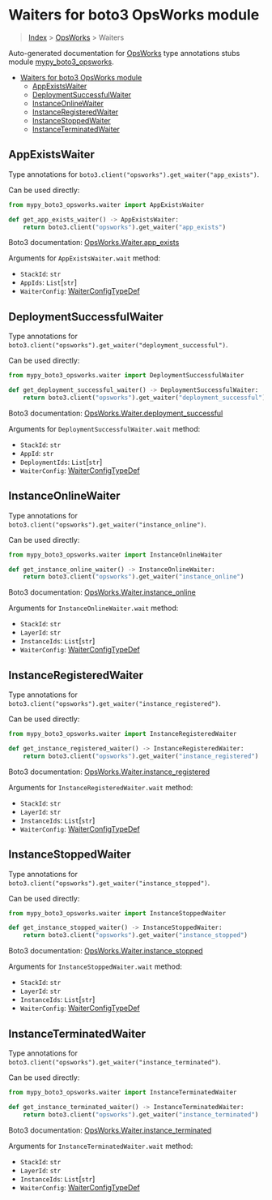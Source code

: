# Waiters for boto3 OpsWorks module

> [Index](..) > [OpsWorks](.) > Waiters

Auto-generated documentation for
[OpsWorks](https://boto3.amazonaws.com/v1/documentation/api/1.17.72/reference/services/opsworks.html#OpsWorks)
type annotations stubs module
[mypy_boto3_opsworks](https://pypi.org/project/mypy-boto3-opsworks/).

- [Waiters for boto3 OpsWorks module](#waiters-for-boto3-opsworks-module)
  - [AppExistsWaiter](#appexistswaiter)
  - [DeploymentSuccessfulWaiter](#deploymentsuccessfulwaiter)
  - [InstanceOnlineWaiter](#instanceonlinewaiter)
  - [InstanceRegisteredWaiter](#instanceregisteredwaiter)
  - [InstanceStoppedWaiter](#instancestoppedwaiter)
  - [InstanceTerminatedWaiter](#instanceterminatedwaiter)

## AppExistsWaiter

Type annotations for `boto3.client("opsworks").get_waiter("app_exists")`.

Can be used directly:

```python
from mypy_boto3_opsworks.waiter import AppExistsWaiter

def get_app_exists_waiter() -> AppExistsWaiter:
    return boto3.client("opsworks").get_waiter("app_exists")
```

Boto3 documentation:
[OpsWorks.Waiter.app_exists](https://boto3.amazonaws.com/v1/documentation/api/1.17.72/reference/services/opsworks.html#OpsWorks.Waiter.app_exists)

Arguments for `AppExistsWaiter.wait` method:

- `StackId`: `str`
- `AppIds`: `List`\[`str`\]
- `WaiterConfig`: [WaiterConfigTypeDef](./type_defs.md#waiterconfigtypedef)

## DeploymentSuccessfulWaiter

Type annotations for
`boto3.client("opsworks").get_waiter("deployment_successful")`.

Can be used directly:

```python
from mypy_boto3_opsworks.waiter import DeploymentSuccessfulWaiter

def get_deployment_successful_waiter() -> DeploymentSuccessfulWaiter:
    return boto3.client("opsworks").get_waiter("deployment_successful")
```

Boto3 documentation:
[OpsWorks.Waiter.deployment_successful](https://boto3.amazonaws.com/v1/documentation/api/1.17.72/reference/services/opsworks.html#OpsWorks.Waiter.deployment_successful)

Arguments for `DeploymentSuccessfulWaiter.wait` method:

- `StackId`: `str`
- `AppId`: `str`
- `DeploymentIds`: `List`\[`str`\]
- `WaiterConfig`: [WaiterConfigTypeDef](./type_defs.md#waiterconfigtypedef)

## InstanceOnlineWaiter

Type annotations for `boto3.client("opsworks").get_waiter("instance_online")`.

Can be used directly:

```python
from mypy_boto3_opsworks.waiter import InstanceOnlineWaiter

def get_instance_online_waiter() -> InstanceOnlineWaiter:
    return boto3.client("opsworks").get_waiter("instance_online")
```

Boto3 documentation:
[OpsWorks.Waiter.instance_online](https://boto3.amazonaws.com/v1/documentation/api/1.17.72/reference/services/opsworks.html#OpsWorks.Waiter.instance_online)

Arguments for `InstanceOnlineWaiter.wait` method:

- `StackId`: `str`
- `LayerId`: `str`
- `InstanceIds`: `List`\[`str`\]
- `WaiterConfig`: [WaiterConfigTypeDef](./type_defs.md#waiterconfigtypedef)

## InstanceRegisteredWaiter

Type annotations for
`boto3.client("opsworks").get_waiter("instance_registered")`.

Can be used directly:

```python
from mypy_boto3_opsworks.waiter import InstanceRegisteredWaiter

def get_instance_registered_waiter() -> InstanceRegisteredWaiter:
    return boto3.client("opsworks").get_waiter("instance_registered")
```

Boto3 documentation:
[OpsWorks.Waiter.instance_registered](https://boto3.amazonaws.com/v1/documentation/api/1.17.72/reference/services/opsworks.html#OpsWorks.Waiter.instance_registered)

Arguments for `InstanceRegisteredWaiter.wait` method:

- `StackId`: `str`
- `LayerId`: `str`
- `InstanceIds`: `List`\[`str`\]
- `WaiterConfig`: [WaiterConfigTypeDef](./type_defs.md#waiterconfigtypedef)

## InstanceStoppedWaiter

Type annotations for `boto3.client("opsworks").get_waiter("instance_stopped")`.

Can be used directly:

```python
from mypy_boto3_opsworks.waiter import InstanceStoppedWaiter

def get_instance_stopped_waiter() -> InstanceStoppedWaiter:
    return boto3.client("opsworks").get_waiter("instance_stopped")
```

Boto3 documentation:
[OpsWorks.Waiter.instance_stopped](https://boto3.amazonaws.com/v1/documentation/api/1.17.72/reference/services/opsworks.html#OpsWorks.Waiter.instance_stopped)

Arguments for `InstanceStoppedWaiter.wait` method:

- `StackId`: `str`
- `LayerId`: `str`
- `InstanceIds`: `List`\[`str`\]
- `WaiterConfig`: [WaiterConfigTypeDef](./type_defs.md#waiterconfigtypedef)

## InstanceTerminatedWaiter

Type annotations for
`boto3.client("opsworks").get_waiter("instance_terminated")`.

Can be used directly:

```python
from mypy_boto3_opsworks.waiter import InstanceTerminatedWaiter

def get_instance_terminated_waiter() -> InstanceTerminatedWaiter:
    return boto3.client("opsworks").get_waiter("instance_terminated")
```

Boto3 documentation:
[OpsWorks.Waiter.instance_terminated](https://boto3.amazonaws.com/v1/documentation/api/1.17.72/reference/services/opsworks.html#OpsWorks.Waiter.instance_terminated)

Arguments for `InstanceTerminatedWaiter.wait` method:

- `StackId`: `str`
- `LayerId`: `str`
- `InstanceIds`: `List`\[`str`\]
- `WaiterConfig`: [WaiterConfigTypeDef](./type_defs.md#waiterconfigtypedef)
